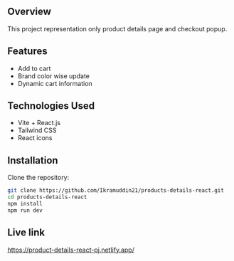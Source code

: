 ## Overview

This project representation only product details page and checkout popup.

## Features

- Add to cart
- Brand color wise update
- Dynamic cart information

## Technologies Used

- Vite + React.js
- Tailwind CSS
- React icons

## Installation


Clone the repository:
   ```bash
   git clone https://github.com/Ikramuddin21/products-details-react.git
   cd products-details-react
   npm install
   npm run dev
   ```

## Live link
https://product-details-react-pj.netlify.app/
